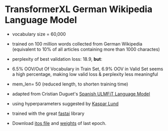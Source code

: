 # TransformerXL German Wikipedia Language Model 
- vocabulary size = 60,000
- trained on 100 million words collected from German Wikipedia (equivalent to 10% of all articles containing more than 1000 charactes)
- perplexity of best validation loss: 18.9, **but**:
- 6.5% OOV/Out Of Vocabulary in Train Set, 6.9% OOV in Valid Set seems a high percentage, making low valid loss & perplexity less meaningful
- mem_len= 50 (reduced length, to shorten training time)

- adapted from Cristian Duguet's [Spanish ULMFiT Language Model][duguet]
- using hyperparameters suggested by [Kaspar Lund][lund] 
- trained with the great [fastai][linkfastai] library 
- Download [itos file][linkitos] and [weights][linkweights] of last epoch. 

[linkitos]: <https://drive.google.com/file/d/14cp8dH8aOm97g_O474Cl-mvjAZJjtGa_/view?usp=sharing>
[linkweights]: <https://drive.google.com/open?id=1eSwOWT-vkKyUuyYO1BU8M-ZoXXE81WJp>
[linkfastai]: <http://docs.fast.ai>
[lund]: <https://forums.fast.ai/t/training-transformerxl/40104>
[duguet]: <https://github.com/cduguet/ulmfit-es/blob/master/ULMFit-TransfXL.ipynb>
